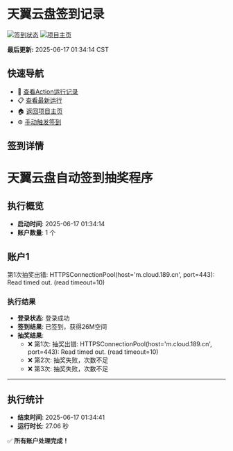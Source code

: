 # 天翼云盘签到记录

[![签到状态](https://github.com/Mirage-boy/189pan/actions/workflows/main.yml/badge.svg)](https://github.com/Mirage-boy/189pan/actions/workflows/main.yml) [![项目主页](https://img.shields.io/badge/GitHub-项目主页-blue?logo=github)](https://github.com/Mirage-boy/189pan)

**最后更新:** 2025-06-17 01:34:14 CST

## 快速导航

- 🔄 [查看Action运行记录](https://github.com/Mirage-boy/189pan/actions)
- 📋 [查看最新运行](https://github.com/Mirage-boy/189pan/actions/runs/15687783529)
- 🏠 [返回项目主页](https://github.com/Mirage-boy/189pan)
- ⚙️ [手动触发签到](https://github.com/Mirage-boy/189pan/actions/workflows/main.yml)

## 签到详情

# 天翼云盘自动签到抽奖程序

## 执行概览
- **启动时间**: 2025-06-17 01:34:14
- **账户数量**: 1 个

## 账户1
第1次抽奖出错: HTTPSConnectionPool(host='m.cloud.189.cn', port=443): Read timed out. (read timeout=10)
### 执行结果
- **登录状态**: 登录成功
- **签到结果**: 已签到，获得26M空间
- **抽奖结果**:
  - ❌ 第1次: 抽奖出错: HTTPSConnectionPool(host='m.cloud.189.cn', port=443): Read timed out. (read timeout=10)
  - ❌ 第2次: 抽奖失败，次数不足
  - ❌ 第3次: 抽奖失败，次数不足

---
## 执行统计
- **结束时间**: 2025-06-17 01:34:41
- **运行时长**: 27.06 秒

✅ **所有账户处理完成！**
